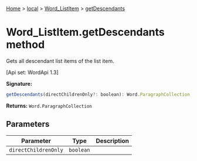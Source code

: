 [Home](./index) &gt; [local](local.md) &gt; [Word\_ListItem](local.word_listitem.md) &gt; [getDescendants](local.word_listitem.getdescendants.md)

# Word\_ListItem.getDescendants method

Gets all descendant list items of the list item. 

 \[Api set: WordApi 1.3\]

**Signature:**
```javascript
getDescendants(directChildrenOnly?: boolean): Word.ParagraphCollection;
```
**Returns:** `Word.ParagraphCollection`

## Parameters

|  Parameter | Type | Description |
|  --- | --- | --- |
|  `directChildrenOnly` | `boolean` |  |

